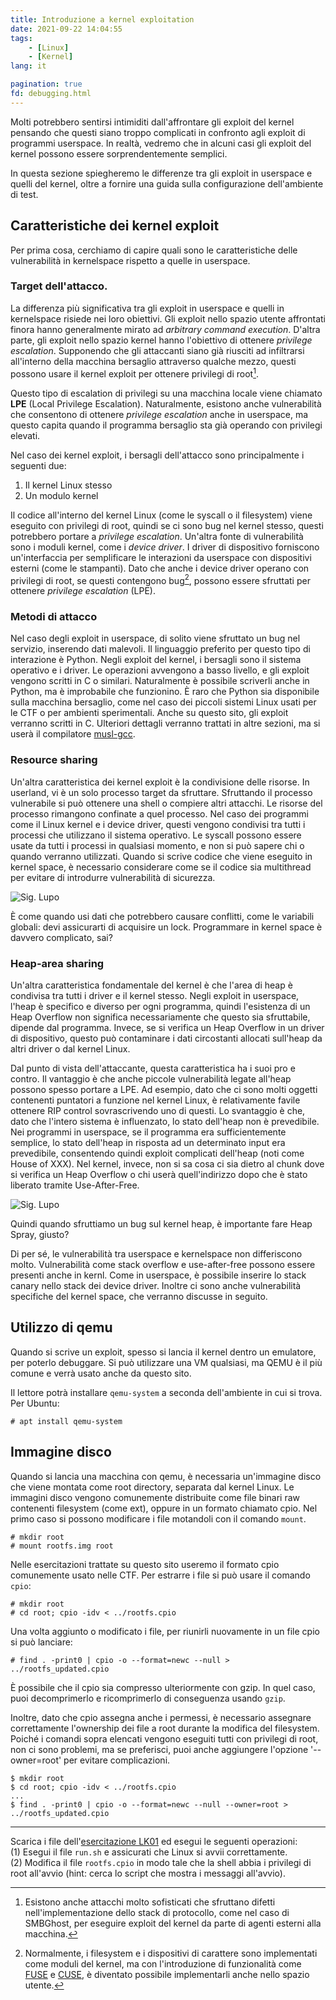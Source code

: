 ```yaml
---
title: Introduzione a kernel exploitation
date: 2021-09-22 14:04:55
tags:
    - [Linux]
    - [Kernel]
lang: it

pagination: true
fd: debugging.html
---
```

Molti potrebbero sentirsi intimiditi dall'affrontare gli exploit del kernel pensando che questi siano troppo complicati in confronto agli exploit di programmi userspace. In realtà, vedremo che in alcuni casi gli exploit del kernel possono essere sorprendentemente semplici.

In questa sezione spiegheremo le differenze tra gli exploit in userspace e quelli del kernel, oltre a fornire una guida sulla configurazione dell'ambiente di test.

## Caratteristiche dei kernel exploit
Per prima cosa, cerchiamo di capire quali sono le caratteristiche delle vulnerabilità in kernelspace rispetto a quelle in userspace.

### Target dell'attacco.
La differenza più significativa tra gli exploit in userspace e quelli in kernelspace risiede nei loro obiettivi. Gli exploit nello spazio utente affrontati finora hanno generalmente mirato ad *arbitrary command execution*.
D'altra parte, gli exploit nello spazio kernel hanno l'obiettivo di ottenere *privilege escalation*. Supponendo che gli attaccanti siano già riusciti ad infiltrarsi all'interno della macchina bersaglio attraverso qualche mezzo, questi possono usare il kernel exploit per ottenere privilegi di root[^1]. 

Questo tipo di escalation di privilegi su una macchina locale viene chiamato **LPE** (Local Privilege Escalation). Naturalmente, esistono anche vulnerabilità che consentono di ottenere *privilege escalation* anche in userspace, ma questo capita quando il programma bersaglio sta già operando con privilegi elevati.

Nel caso dei kernel exploit, i bersagli dell'attacco sono principalmente i seguenti due:
1. Il kernel Linux stesso
2. Un modulo kernel

Il codice all'interno del kernel Linux (come le syscall o il filesystem) viene eseguito con privilegi di root, quindi se ci sono bug nel kernel stesso, questi potrebbero portare a *privilege escalation*.
Un'altra fonte di vulnerabilità sono i moduli kernel, come i *device driver*. I driver di dispositivo forniscono un'interfaccia per semplificare le interazioni da userspace con dispositivi esterni (come le stampanti). Dato che anche i device driver operano con privilegi di root, se questi contengono bug[^2], possono essere sfruttati per ottenere *privilege escalation* (LPE).

### Metodi di attacco
Nel caso degli exploit in userspace, di solito viene sfruttato un bug nel servizio, inserendo dati malevoli. Il linguaggio preferito per questo tipo di interazione è Python. 
Negli exploit del kernel, i bersagli sono il sistema operativo e i driver.
Le operazioni avvengono a basso livello, e gli exploit vengono scritti in C o similari. Naturalmente è possibile scriverli anche in Python, ma è improbabile che funzionino. È raro che Python sia disponibile sulla macchina bersaglio, come nel caso dei piccoli sistemi Linux usati per le CTF o per ambienti sperimentali. Anche su questo sito, gli exploit verranno scritti in C. Ulteriori dettagli verranno trattati in altre sezioni, ma si userà il compilatore [musl-gcc](https://www.musl-libc.org/).

### Resource sharing
Un'altra caratteristica dei kernel exploit è la condivisione delle risorse. In userland, vi è un solo processo target da sfruttare. Sfruttando il processo vulnerabile si può ottenere una shell o compiere altri attacchi. Le risorse del processo rimangono confinate a quel processo.
Nel caso dei programmi come il Linux kernel e i device driver, questi vengono
condivisi tra tutti i processi che utilizzano il sistema operativo. Le syscall possono essere usate da tutti i processi in qualsiasi momento, e non si può sapere chi o quando verranno utilizzati.
Quando si scrive codice che viene eseguito in kernel space, è necessario considerare come se il codice sia multithread per evitare di introdurre vulnerabilità di sicurezza.

<div class="balloon_l">
  <div class="faceicon"><img src="../img/wolf_atamawaru.png" alt="Sig. Lupo" ></div>
  <p class="says">
  È come quando usi dati che potrebbero causare conflitti, come le variabili globali: devi assicurarti di acquisire un lock. Programmare in kernel space è davvero complicato, sai?
  </p>
</div>

### Heap-area sharing
Un'altra caratteristica fondamentale del kernel è che l'area di heap è condivisa tra tutti i driver e il kernel stesso. Negli exploit in userspace, l'heap è specifico e diverso per ogni programma, quindi l'esistenza di un Heap Overflow non significa necessariamente che questo sia sfruttabile, dipende dal programma. Invece, se si verifica un Heap Overflow in un driver di dispositivo, questo può contaminare i dati circostanti allocati sull'heap da altri driver o dal kernel Linux.

Dal punto di vista dell'attaccante, questa caratteristica ha i suoi pro e contro. Il vantaggio è che anche piccole vulnerabilità legate all'heap possono spesso portare a LPE. Ad esempio, dato che ci sono molti oggetti contenenti puntatori a funzione nel kernel Linux, è relativamente favile ottenere RIP control sovrascrivendo uno di questi. Lo svantaggio è che, dato che l'intero sistema è influenzato, lo stato dell'heap non è prevedibile. Nei programmi in userspace, se il programma era sufficientemente semplice, lo stato dell'heap in risposta ad un determinato input era prevedibile, consentendo quindi exploit complicati dell'heap (noti come House of XXX).
Nel kernel, invece, non si sa cosa ci sia dietro al chunk dove si verifica un Heap Overflow o chi userà quell'indirizzo dopo che è stato liberato tramite Use-After-Free.

<div class="balloon_l">
  <div class="faceicon"><img src="../img/wolf_normal.png" alt="Sig. Lupo" ></div>
  <p class="says">
  Quindi quando sfruttiamo un bug sul kernel heap, è importante fare Heap Spray, giusto?
  </p>
</div>

Di per sé, le vulnerabilità tra userspace e kernelspace non differiscono molto.
Vulnerabilità come stack overflow e use-after-free possono essere presenti anche in kernl. Come in userspace, è possibile inserire lo stack canary nello stack dei device driver. Inoltre ci sono anche vulnerabilità specifiche del kernel space, che verranno discusse in seguito.

## Utilizzo di qemu
Quando si scrive un exploit, spesso si lancia il kernel dentro un emulatore, per poterlo debuggare. Si può utilizzare una VM qualsiasi, ma QEMU è il più comune e verrà usato anche da questo sito.

Il lettore potrà installare `qemu-system` a seconda dell'ambiente in cui si trova. Per Ubuntu:
```
# apt install qemu-system
```

## Immagine disco
Quando si lancia una macchina con qemu, è necessaria un'immagine disco che viene montata come root directory, separata dal kernel Linux.
Le immagini disco vengono comunemente distribuite come file binari raw contenenti filesystem (come ext), oppure in un formato chiamato cpio.
Nel primo caso si possono modificare i file motandoli con il comando `mount`.
```
# mkdir root
# mount rootfs.img root
```

Nelle esercitazioni trattate su questo sito useremo il formato cpio comunemente usato nelle CTF. Per estrarre i file si può usare il comando `cpio`:
```
# mkdir root
# cd root; cpio -idv < ../rootfs.cpio
```
Una volta aggiunto o modificato i file, per riunirli nuovamente in un file cpio si può lanciare:
```
# find . -print0 | cpio -o --format=newc --null > ../rootfs_updated.cpio
```
È possibile che il cpio sia compresso ulteriormente con gzip. In quel caso, puoi decomprimerlo e ricomprimerlo di conseguenza usando `gzip`.

Inoltre, dato che cpio assegna anche i permessi, è necessario assegnare correttamente l'ownership dei file a root durante la modifica del filesystem.
Poiché i comandi sopra elencati vengono eseguiti tutti con privilegi di root, non ci sono problemi, ma se preferisci, puoi anche aggiungere l'opzione '--owner=root' per evitare complicazioni.
```
$ mkdir root
$ cd root; cpio -idv < ../rootfs.cpio
...
$ find . -print0 | cpio -o --format=newc --null --owner=root > ../rootfs_updated.cpio
```

[^1]: Esistono anche attacchi molto sofisticati che sfruttano difetti nell'implementazione dello stack di protocollo, come nel caso di SMBGhost, per eseguire exploit del kernel da parte di agenti esterni alla macchina.
[^2]: Normalmente, i filesystem e i dispositivi di carattere sono implementati come moduli del kernel, ma con l'introduzione di funzionalità come [FUSE](https://lwn.net/Articles/796674/) e [CUSE](https://lwn.net/Articles/308445/), è diventato possibile implementarli anche nello spazio utente.

----

<div class="column" title="Esempio">
  Scarica i file dell'<a href="../LK01/distfiles/LK01.tar.gz">esercitazione LK01</a> ed esegui le seguenti operazioni:<br>
  (1) Esegui il file <code>run.sh</code> e assicurati che Linux si avvii correttamente.<br>
  (2) Modifica il file <code>rootfs.cpio</code> in modo tale che la shell abbia i privilegi di root all'avvio (hint: cerca lo script che mostra i messaggi all'avvio).
</div>
